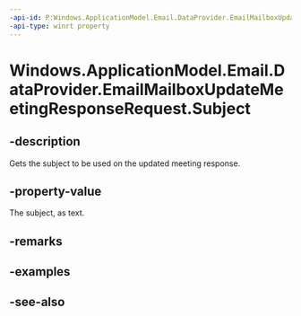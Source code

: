```yaml
---
-api-id: P:Windows.ApplicationModel.Email.DataProvider.EmailMailboxUpdateMeetingResponseRequest.Subject
-api-type: winrt property
---
```


<!-- Property syntax
public string Subject { get; }
-->

# Windows.ApplicationModel.Email.DataProvider.EmailMailboxUpdateMeetingResponseRequest.Subject

## -description
Gets the subject to be used on the updated meeting response.

## -property-value
The subject, as text.

## -remarks

## -examples

## -see-also
